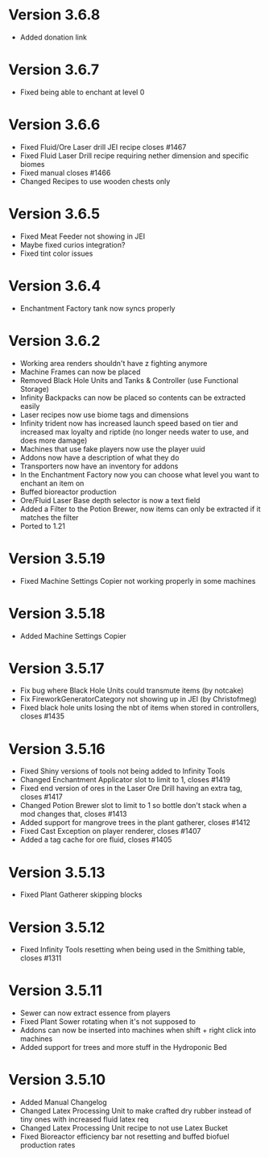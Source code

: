 # Version 3.6.8

* Added donation link

# Version 3.6.7

* Fixed being able to enchant at level 0

# Version 3.6.6

* Fixed Fluid/Ore Laser drill JEI recipe closes #1467
* Fixed Fluid Laser Drill recipe requiring nether dimension and specific biomes
* Fixed manual closes #1466
* Changed Recipes to use wooden chests only

# Version 3.6.5

* Fixed Meat Feeder not showing in JEI
* Maybe fixed curios integration?
* Fixed tint color issues

# Version 3.6.4

* Enchantment Factory tank now syncs properly

# Version 3.6.2

* Working area renders shouldn't have z fighting anymore
* Machine Frames can now be placed
* Removed Black Hole Units and Tanks & Controller (use Functional Storage)
* Infinity Backpacks can now be placed so contents can be extracted easily
* Laser recipes now use biome tags and dimensions
* Infinity trident now has increased launch speed based on tier and increased max loyalty and riptide (no longer needs
  water to use, and does more damage)
* Machines that use fake players now use the player uuid
* Addons now have a description of what they do
* Transporters now have an inventory for addons
* In the Enchantment Factory now you can choose what level you want to enchant an item on
* Buffed bioreactor production
* Ore/Fluid Laser Base depth selector is now a text field
* Added a Filter to the Potion Brewer, now items can only be extracted if it matches the filter
* Ported to 1.21

# Version 3.5.19

* Fixed Machine Settings Copier not working properly in some machines

# Version 3.5.18

* Added Machine Settings Copier

# Version 3.5.17

* Fix bug where Black Hole Units could transmute items (by notcake)
* Fix FireworkGeneratorCategory not showing up in JEI (by Christofmeg)
* Fixed black hole units losing the nbt of items when stored in controllers, closes #1435

# Version 3.5.16

* Fixed Shiny versions of tools not being added to Infinity Tools
* Changed Enchantment Applicator slot to limit to 1, closes #1419
* Fixed end version of ores in the Laser Ore Drill having an extra tag, closes #1417
* Changed Potion Brewer slot to limit to 1 so bottle don't stack when a mod changes that, closes #1413
* Added support for mangrove trees in the plant gatherer, closes #1412
* Fixed Cast Exception on player renderer, closes #1407
* Added a tag cache for ore fluid, closes #1405

# Version 3.5.13

* Fixed Plant Gatherer skipping blocks

# Version 3.5.12

* Fixed Infinity Tools resetting when being used in the Smithing table, closes #1311

# Version 3.5.11

* Sewer can now extract essence from players
* Fixed Plant Sower rotating when it's not supposed to
* Addons can now be inserted into machines when shift + right click into machines
* Added support for trees and more stuff in the Hydroponic Bed

# Version 3.5.10

* Added Manual Changelog
* Changed Latex Processing Unit to make crafted dry rubber instead of tiny ones with increased fluid latex req
* Changed Latex Processing Unit recipe to not use Latex Bucket
* Fixed Bioreactor efficiency bar not resetting and buffed biofuel production rates
